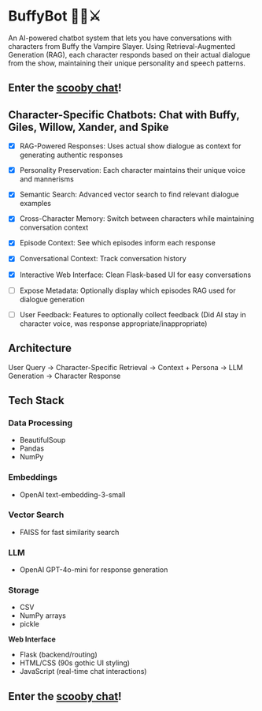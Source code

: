 
# BuffyBot 🧛‍♀️⚔️ #
An AI-powered chatbot system that lets you have conversations with characters from Buffy the Vampire Slayer. Using Retrieval-Augmented Generation (RAG), each character responds based on their actual dialogue from the show, maintaining their unique personality and speech patterns.

## Enter the [scooby chat](https://buffybot-chatbot.onrender.com)!

## Character-Specific Chatbots: Chat with Buffy, Giles, Willow, Xander, and Spike ##
- [x] RAG-Powered Responses: Uses actual show dialogue as context for generating authentic responses
- [x] Personality Preservation: Each character maintains their unique voice and mannerisms
- [x] Semantic Search: Advanced vector search to find relevant dialogue examples
- [x] Cross-Character Memory: Switch between characters while maintaining conversation context
- [x] Episode Context: See which episodes inform each response
- [x] Conversational Context: Track conversation history
- [x] Interactive Web Interface: Clean Flask-based UI for easy conversations
- [ ] Expose Metadata: Optionally display which episodes RAG used for dialogue generation
- [ ] User Feedback: Features to optionally collect feedback (Did AI stay in character voice, was response appropriate/inappropriate)


## Architecture ##
User Query → Character-Specific Retrieval → Context + Persona → LLM Generation → Character Response

## Tech Stack ##
### Data Processing 
- BeautifulSoup
- Pandas
- NumPy

### Embeddings
- OpenAI text-embedding-3-small
  
### Vector Search
- FAISS for fast similarity search
  
### LLM 
- OpenAI GPT-4o-mini for response generation
  
### Storage
- CSV
- NumPy arrays
- pickle

**Web Interface**
* Flask (backend/routing)
* HTML/CSS (90s gothic UI styling)
* JavaScript (real-time chat interactions)

## Enter the [scooby chat](https://buffybot-chatbot.onrender.com)!
